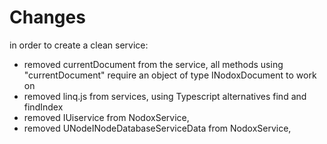 # Changes
in order to create a clean service:
 - removed currentDocument from the service, all methods using "currentDocument" require an object of type INodoxDocument to work on
 - removed linq.js from services, using Typescript alternatives find and findIndex
 - removed IUiservice from NodoxService, 
 - removed UNodeINodeDatabaseServiceData from NodoxService, 
